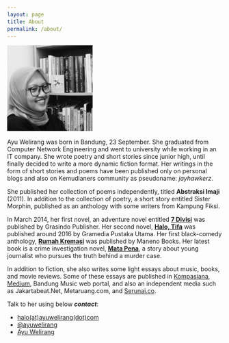 ```yaml
---
layout: page
title: About
permalink: /about/
---
```

<link rel="stylesheet" href="https://cdnjs.cloudflare.com/ajax/libs/font-awesome/4.7.0/css/font-awesome.min.css">

<img src="/assets/images/ayu-welirang.jpg" width="200" height="auto">

Ayu Welirang was born in Bandung, 23 September. She graduated from Computer Network Engineering and went to university while working in an IT company. She wrote poetry and short stories since junior high, until finally decided to write a more dynamic fiction format. Her writings in the form of short stories and poems have been published only on personal blogs and also on Kemudianers community as pseudoname: *jayhawkerz*.

She published her collection of poems independently, titled **Abstraksi Imaji** (2011). In addition to the collection of poetry, a short story entitled Sister Morphin, published as an anthology with some writers from Kampung Fiksi.

In March 2014, her first novel, an adventure novel entitled [**7 Divisi**](https://ayuwelirang.com/2014/7-divisi-grasindo-publisher/) was published by Grasindo Publisher. Her second novel, [**Halo, Tifa**](http://ayuwelirang.com/2016/halo-tifa/) was published around 2016 by Gramedia Pustaka Utama. Her first black-comedy anthology, [**Rumah Kremasi**](http://ayuwelirang.com/2018/rumah-kremasi/) was published by Maneno Books. Her latest book is a crime investigation novel, [**Mata Pena**](http://ayuwelirang.com/2020/mata-pena/), a story about young journalist who pursues the truth behind a murder case.

In addition to fiction, she also writes some light essays about music, books, and movie reviews. Some of these essays are published in [Kompasiana](https://kompasiana.com/ayuwelirang), [Medium](https://medium.com/@ayuwelirang), Bandung Music web portal, and also an independent media such as Jakartabeat.Net, Metaruang.com, and [Serunai.co](https://serunai.co).

Talk to her using below _**contact**_:
- <i class="fa fa-envelope" aria-hidden="true" style="color:#d9455f;"></i> [halo(at)ayuwelirang(dot)com](mailto:halo@ayuwelirang.com)
- <i class="fa fa-twitter" aria-hidden="true" style="color:#d9455f;"></i> [@ayuwelirang](https://twitter.com/ayuwelirang)
- <i class="fa fa-facebook" aria-hidden="true" style="color:#d9455f;"></i> [Ayu Welirang](https://facebook.com/ayuwelirang)
